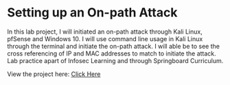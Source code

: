 # Setting up an On-path Attack

In this lab project, I will initiated an on-path attack through Kali Linux, pfSense and Windows 10. I will use command line usage in Kali Linux through the terminal and initiate the on-path attack. I will able be to see the cross referencing of IP and MAC addresses to match to initiate the attack. Lab practice apart of Infosec Learning and through Springboard Curriculum.

View the project here: [Click Here](https://github.com/DarinNaoroji15/Setting-up-an-on-path-Attack/blob/main/Setting%20up%20an%20on-path%20attack.md)
